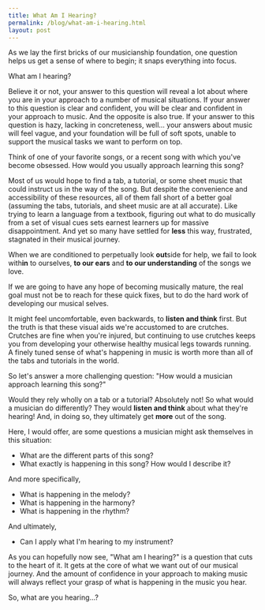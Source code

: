 ```yaml
---
title: What Am I Hearing?
permalink: /blog/what-am-i-hearing.html
layout: post
---
```


As we lay the first bricks of our musicianship foundation, one question helps us get a sense of where to begin; it snaps everything into focus.

What am I hearing?

Believe it or not, your answer to this question will reveal a lot about where you are in your approach to a number of musical situations. If your answer to this question is clear and confident, you will be clear and confident in your approach to music. And the opposite is also true. If your answer to this question is hazy, lacking in concreteness, well... your answers about music will feel vague, and your foundation will be full of soft spots, unable to support the musical tasks we want to perform on top.

Think of one of your favorite songs, or a recent song with which you've become obsessed. How would you usually approach learning this song?

Most of us would hope to find a tab, a tutorial, or some sheet music that could instruct us in the way of the song. But despite the convenience and accessibility of these resources, all of them fall short of a better goal (assuming the tabs, tutorials, and sheet music are at all accurate). Like trying to learn a language from a textbook, figuring out what to do musically from a set of visual cues sets earnest learners up for massive disappointment. And yet so many have settled for **less** this way, frustrated, stagnated in their musical journey.

When we are conditioned to perpetually look **out**side for help, we fail to look with**in** to ourselves, **to our ears** and **to our understanding** of the songs we love.

If we are going to have any hope of becoming musically mature, the real goal must not be to reach for these quick fixes, but to do the hard work of developing our musical selves.

It might feel uncomfortable, even backwards, to **listen and think** first. But the truth is that these visual aids we're accustomed to are crutches. Crutches are fine when you're injured, but continuing to use crutches keeps you from developing your otherwise healthy musical legs towards running. A finely tuned sense of what's happening in music is worth more than all of the tabs and tutorials in the world.

So let's answer a more challenging question: "How would a musician approach learning this song?"

Would they rely wholly on a tab or a tutorial? Absolutely not! So what would a musician do differently? They would **listen and think** about what they're hearing! And, in doing so, they ultimately get **more** out of the song.

Here, I would offer, are some questions a musician might ask themselves in this situation:

- What are the different parts of this song?
- What exactly is happening in this song? How would I describe it?

And more specifically,

- What is happening in the melody?
- What is happening in the harmony?
- What is happening in the rhythm?

And ultimately,

- Can I apply what I'm hearing to my instrument?

As you can hopefully now see, "What am I hearing?" is a question that cuts to the heart of it. It gets at the core of what we want out of our musical journey. And the amount of confidence in your approach to making music will always reflect your grasp of what is happening in the music you hear.

So, what are you hearing...?
